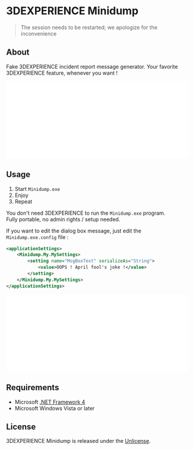 # 3DEXPERIENCE Minidump

> The session needs to be restarted; we apologize for the inconvenience

## About
Fake 3DEXPERIENCE incident report message generator. Your favorite 3DEXPERIENCE feature, whenever you want !

![](Minidump/ressources/pictures/demo.gif)

## Usage
1. Start `Minidump.exe`
2. Enjoy
3. Repeat

You don't need 3DEXPERIENCE to run the `Minidump.exe` program.  
Fully portable, no admin rights / setup needed.

If you want to edit the dialog box message, just edit the `Minidump.exe.config` file :

```xml
<applicationSettings>
	<Minidump.My.MySettings>
		<setting name="MsgBoxText" serializeAs="String">
			<value>OOPS ! April fool's joke !</value>
		</setting>
	</Minidump.My.MySettings>
</applicationSettings>
```

![](Minidump/ressources/pictures/demo_advanced.gif)

## Requirements
- Microsoft [.NET Framework 4](https://www.microsoft.com/en-US/download/details.aspx?id=17851)
- Microsoft Windows Vista or later

## License
3DEXPERIENCE Minidump is released under the [Unlicense](http://unlicense.org).